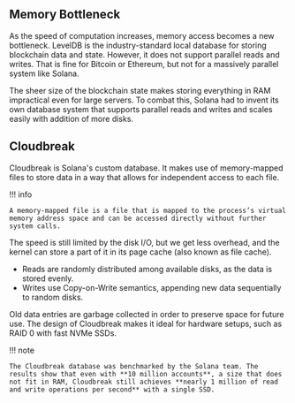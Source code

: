 <h2>Memory Bottleneck</h2>

As the speed of computation increases, memory access becomes a new bottleneck. LevelDB is the industry-standard local database for storing blockchain data and state. However, it does not support parallel reads and writes. That is fine for Bitcoin or Ethereum, but not for a massively parallel system like Solana.

The sheer size of the blockchain state makes storing everything in RAM impractical even for large servers. To combat this, Solana had to invent its own database system that supports parallel reads and writes and scales easily with addition of more disks.


<h2>Cloudbreak</h2>

Cloudbreak is Solana's custom database. It makes use of memory-mapped files to store data in a way that allows for independent access to each file.

!!! info

    A memory-mapped file is a file that is mapped to the process’s virtual memory address space and can be accessed directly without further system calls.

The speed is still limited by the disk I/O, but we get less overhead, and the kernel can store a part of it in its page cache (also known as file cache).

- Reads are randomly distributed among available disks, as the data is stored evenly.
- Writes use Copy-on-Write semantics, appending new data sequentially to random disks.

Old data entries are garbage collected in order to preserve space for future use. The design of Cloudbreak makes it ideal for hardware setups, such as RAID 0 with fast NVMe SSDs.

!!! note

    The Cloudbreak database was benchmarked by the Solana team. The results show that even with **10 million accounts**, a size that does not fit in RAM, Cloudbreak still achieves **nearly 1 million of read and write operations per second** with a single SSD.
